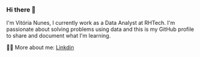 ### Hi there 👋

I'm Vitória Nunes, I currently work as a Data Analyst at RHTech. I'm passionate about solving problems using data and this is my GitHub profile to share and document what I'm learning.

👩‍💻 More about me: [Linkdin](https://www.linkedin.com/in/nunesvitoria/)

<!--
**santosnvit/santosnvit** is a ✨ _special_ ✨ repository because its `README.md` (this file) appears on your GitHub profile.

Here are some ideas to get you started:

- 🔭 I’m currently working on ...
- 🌱 I’m currently learning ...
- 👯 I’m looking to collaborate on ...
- 🤔 I’m looking for help with ...
- 💬 Ask me about ...
- 📫 How to reach me: ...
- 😄 Pronouns: ...
- ⚡ Fun fact: ...
-->
